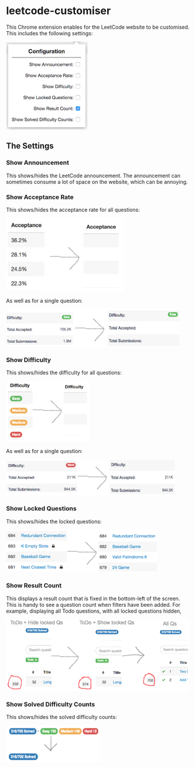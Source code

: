 # leetcode-customiser

This Chrome extension enables for the LeetCode website to be customised. This includes the following settings:

![Configuration menu](docs/config-menu.png)

## The Settings

### Show Announcement

This shows/hides the LeetCode announcement. The announcement can sometimes consume a lot of space on the website, which can be annoying.

### Show Acceptance Rate

This shows/hides the acceptance rate for all questions:

![Acceptance rates](docs/acceptance-rates.png)

As well as for a single question:

![Acceptance rate](docs/acceptance-rate.png)

### Show Difficulty

This shows/hides the difficulty for all questions:

![Difficulties](docs/difficulties.png)

As well as for a single question:

![Difficulty](docs/difficulty.png)

### Show Locked Questions

This shows/hides the locked questions:

![Locked questions](docs/locked-questions.png)

### Show Result Count

This displays a result count that is fixed in the bottom-left of the screen. This is handy to see a question count when filters have been added. For example, displaying all Todo questions, with all locked questions hidden, 

![Result Count](docs/result-count.png)

### Show Solved Difficulty Counts

This shows/hides the solved difficulty counts:

![Solved Difficulty Counts](docs/solved-difficulty-counts.png)
